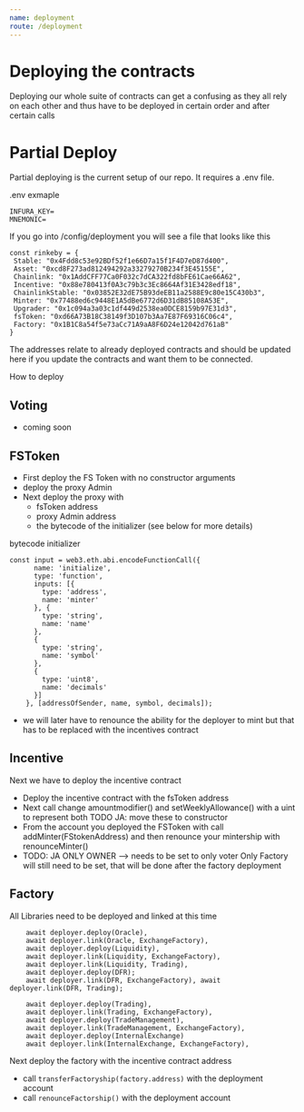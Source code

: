 ```yaml
---
name: deployment
route: /deployment
---
```


# Deploying the contracts

Deploying our whole suite of contracts can get a confusing as they all rely on each other and thus have to be deployed in certain order and after certain calls


# Partial Deploy



Partial deploying is the current setup of our repo. It requires a .env file. 

.env exmaple 
```
INFURA_KEY=
MNEMONIC=
```
If you go into /config/deployment you will see a file that looks like this 
```
const rinkeby = {
 Stable: "0x4Fdd8c53e92BDf52f1e66D7a15f1F4D7eD87d400",
 Asset: "0xcd8F273ad812494292a33279270B234f3E45155E",
 Chainlink: "0x1AddCFF77Ca0F032c7dCA322fd8bFE61Cae66A62",
 Incentive: "0x88e780413f0A3c79b3c3Ec8664Af31E3428edf18",
 ChainlinkStable: "0x03852E32dE75B93deEB11a2588E9c80e15C430b3",
 Minter: "0x77488ed6c9448E1A5dBe6772d6D31dB85108A53E",
 Upgrader: "0x1c094a3a03c1df449d2538ea0DCE8159b97E31d3",
 fsToken: "0xd66A73B18C38149f3D107b3Aa7E87F69316C06c4",
 Factory: "0x1B1C8a54f5e73aCc71A9aA8F6D24e12042d761aB"
}
```

The addresses relate to already deployed contracts and should be updated here if you update the contracts and want them to be connected. 

How to deploy 

## Voting

* coming soon


## FSToken

* First deploy the FS Token with no constructor arguments 
* deploy the proxy Admin
* Next deploy the proxy with
    * fsToken address
    * proxy Admin address
    * the bytecode of the initializer (see below for more details)
 
 bytecode initializer 
```
const input = web3.eth.abi.encodeFunctionCall({
      name: 'initialize',
      type: 'function',
      inputs: [{
        type: 'address',
        name: 'minter'
      }, {
        type: 'string',
        name: 'name'
      },
      {
        type: 'string',
        name: 'symbol'
      },
      {
        type: 'uint8',
        name: 'decimals'
      }]
    }, [addressOfSender, name, symbol, decimals]);    
```

* we will later have to renounce the ability for the deployer to mint but that has to be replaced with the incentives contract

## Incentive 

Next we have to deploy the incentive contract

* Deploy the incentive contract with the fsToken address
* Next call change amountmodifier() and setWeeklyAllowance() with a uint to represent both TODO JA: move these to constructor
* From the account you deployed the FSToken with call addMinter(FStokenAddress) and then renounce your mintership with renounceMinter()
* TODO: JA ONLY OWNER --> needs to be set to only voter
Only Factory will still need to be set, that will be done after the factory deployment


## Factory 

All Libraries need to be deployed and linked at this time

``` 
    await deployer.deploy(Oracle),
    await deployer.link(Oracle, ExchangeFactory),
    await deployer.deploy(Liquidity),
    await deployer.link(Liquidity, ExchangeFactory),
    await deployer.link(Liquidity, Trading),
    await deployer.deploy(DFR);
    await deployer.link(DFR, ExchangeFactory), await deployer.link(DFR, Trading);

    await deployer.deploy(Trading),
    await deployer.link(Trading, ExchangeFactory),
    await deployer.deploy(TradeManagement),
    await deployer.link(TradeManagement, ExchangeFactory),
    await deployer.deploy(InternalExchange)
    await deployer.link(InternalExchange, ExchangeFactory),

```

Next deploy the factory with the incentive contract address

* call ```transferFactoryship(factory.address)``` with the deployment account 
* call ```renounceFactorship()``` with the deployment account 
 